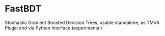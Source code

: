 # FastBDT

Stochastic Gradient Boosted Decision Trees, usable standalone, as TMVA Plugin and via Python Interface (experimental)

